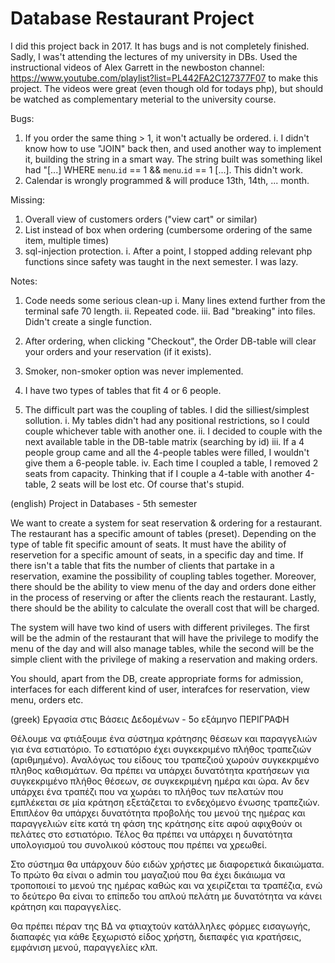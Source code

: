 # Database Restaurant Project

I did this project back in 2017.
It has bugs and is not completely finished.
Sadly, I was't attending the lectures of my university in DBs.
Used the instructional videos of Alex Garrett in the newboston channel:
https://www.youtube.com/playlist?list=PL442FA2C127377F07
to make this project.
The videos were great (even though old for todays php), but should be watched as complementary meterial to the university course.

Bugs:
1) If you order the same thing > 1, it won't actually be ordered. 
   i. I didn't know how to use "JOIN" back then, and used another way to implement it, building the string in a smart way. The string built was something likeI had "[...] WHERE `menu`.`id` == 1 && `menu`.`id` == 1 [...]. This didn't work.
2) Calendar is wrongly programmed & will produce 13th, 14th, ... month.

Missing:
1) Overall view of customers orders ("view cart" or similar)
2) List instead of box when ordering (cumbersome ordering of the same item, multiple times)
3) sql-injection protection.
   i. After a point, I stopped adding relevant php functions since safety was taught in the next semester. I was lazy.

Notes:
1) Code needs some serious clean-up
  i. Many lines extend further from the terminal safe 70 length.
  ii. Repeated code.
  iii. Bad "breaking" into files. Didn't create a single function.
2) After ordering, when clicking "Checkout", the Order DB-table will clear your orders and your reservation (if it exists).
3) Smoker, non-smoker option was never implemented.

4) I have two types of tables that fit 4 or 6 people.
5) The difficult part was the coupling of tables. I did the silliest/simplest sollution.
   i. My tables didn't had any positional restrictions, so I could couple whichever table with another one.
   ii. I decided to couple with the next available table in the DB-table matrix (searching by id)
   iii. If a 4 people group came and all the 4-people tables were filled, I wouldn't give them a 6-people table.
   iv. Each time I coupled a table, I removed 2 seats from capacity. Thinking that if I couple a 4-table with another 4-table, 2 seats will be lost etc. Of course that's stupid.

(english)
Project in Databases - 5th semester

We want to create a system for seat reservation & ordering for a restaurant. The restaurant has a specific amount of tables (preset). Depending on the type of table fit specific amount of seats. It must have the ability of reservetion for a specific amount of seats, in a specific day and time. If there isn't a table that fits the number of clients that partake in a reservation, examine the possibility of coupling tables together. Moreover, there should be the ability to view menu of the day and orders done either in the process of reserving or after the clients reach the restaurant. Lastly, there should be the ability to calculate the overall cost that will be charged.

The system will have two kind of users with different privileges. The first will be the admin of the restaurant that will have the privilege to modify the menu of the day and will also manage tables, while the second will be the simple client with the privilege of making a reservation and making orders.

You should, apart from the DB, create appropriate forms for admission, interfaces for each different kind of user, interafces for reservation, view menu, orders etc.

(greek)
Εργασία στις Βάσεις Δεδομένων - 5ο εξάμηνο
ΠΕΡΙΓΡΑΦΗ

Θέλουμε να φτιάξουμε ένα σύστημα κράτησης θέσεων και παραγγελιών για ένα εστιατόριο. Το εστιατόριο έχει συγκεκριμένο πλήθος τραπεζιών (αριθμημένο). Αναλόγως του είδους του τραπεζιού χωρούν συγκεκριμένο πληθος καθισμάτων. Θα πρέπει να υπάρχει δυνατότητα κρατήσεων για συγκεκριμένο πλήθος θέσεων, σε συγκεκριμένη ημέρα και ώρα. Αν δεν υπάρχει ένα τραπέζι που να χωράει το πλήθος των πελατών που εμπλέκεται σε μία κράτηση εξετάζεται το ενδεχόμενο ένωσης τραπεζιών. Επιπλέον θα υπάρχει δυνατότητα προβολής του μενού της ημέρας και παραγγελιών είτε κατά τη φάση της κράτησης είτε αφού αφιχθούν οι πελάτες στο εστιατόριο. Τέλος θα πρέπει να υπάρχει η δυνατότητα υπολογισμού του συνολικού κόστους που πρέπει να χρεωθεί.

Στο σύστημα θα υπάρχουν δύο ειδών χρήστες με διαφορετικά δικαιώματα. Το πρώτο θα είναι ο admin του μαγαζιού που θα έχει δικάιωμα να τροποποιεί το μενού της ημέρας καθώς και να χειρίζεται τα τραπέζια, ενώ το δεύτερο θα είναι το επίπεδο του απλού πελάτη με δυνατότητα να κάνει κράτηση και παραγγελίες.

Θα πρέπει πέραν της ΒΔ να φτιαχτούν κατάλληλες φόρμες εισαγωγής, διαπαφές για κάθε ξεχωριστό είδος χρήστη, διεπαφές για κρατήσεις, εμφάνιση μενού, παραγγελίες κλπ.
